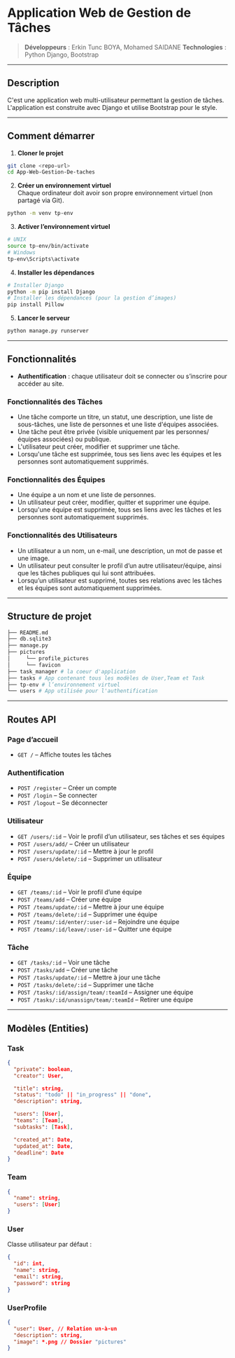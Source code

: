 # Application Web de Gestion de Tâches

> **Développeurs** : Erkin Tunc BOYA, Mohamed SAIDANE 
> **Technologies** : Python Django, Bootstrap

---

## Description

C'est une application web multi-utilisateur permettant la gestion de tâches.  
L'application est construite avec Django et utilise Bootstrap pour le style.

---

## Comment démarrer

1. **Cloner le projet**
```bash
git clone <repo-url>
cd App-Web-Gestion-De-taches
```

2. **Créer un environnement virtuel**  
Chaque ordinateur doit avoir son propre environnement virtuel (non partagé via Git).
```bash
python -m venv tp-env
```

3. **Activer l’environnement virtuel**
```bash
# UNIX
source tp-env/bin/activate
# Windows
tp-env\Scripts\activate
```

4. **Installer les dépendances**
```bash
# Installer Django
python -m pip install Django
# Installer les dépendances (pour la gestion d’images)
pip install Pillow 
```

5. **Lancer le serveur**
```bash
python manage.py runserver
```

---

## Fonctionnalités

- **Authentification** : chaque utilisateur doit se connecter ou s’inscrire pour accéder au site.

### Fonctionnalités des Tâches

- Une tâche comporte un titre, un statut, une description, une liste de sous-tâches, une liste de personnes et une liste d'équipes associées.
- Une tâche peut être privée (visible uniquement par les personnes/équipes associées) ou publique.
- L'utilisateur peut créer, modifier et supprimer une tâche.
- Lorsqu'une tâche est supprimée, tous ses liens avec les équipes et les personnes sont automatiquement supprimés.

### Fonctionnalités des Équipes

- Une équipe a un nom et une liste de personnes.
- Un utilisateur peut créer, modifier, quitter et supprimer une équipe.
- Lorsqu'une équipe est supprimée, tous ses liens avec les tâches et les personnes sont automatiquement supprimés.

### Fonctionnalités des Utilisateurs

- Un utilisateur a un nom, un e-mail, une description, un mot de passe et une image.
- Un utilisateur peut consulter le profil d’un autre utilisateur/équipe, ainsi que les tâches publiques qui lui sont attribuées.
- Lorsqu’un utilisateur est supprimé, toutes ses relations avec les tâches et les équipes sont automatiquement supprimées.

---

## Structure de projet

```bash
├── README.md
├── db.sqlite3
├── manage.py
├── pictures
│     └── profile_pictures
│     └── favicon
├── task_manager # la coeur d'application
├── tasks # App contenant tous les modèles de User,Team et Task
├── tp-env # l’environnement virtuel
└── users # App utilisée pour l'authentification
```

---

## Routes API

### Page d’accueil
- `GET /` – Affiche toutes les tâches

### Authentification
- `POST /register` – Créer un compte
- `POST /login` – Se connecter
- `POST /logout` – Se déconnecter

### Utilisateur
- `GET /users/:id` – Voir le profil d’un utilisateur, ses tâches et ses équipes
- `POST /users/add/` – Créer un utilisateur
- `POST /users/update/:id` – Mettre à jour le profil
- `POST /users/delete/:id` – Supprimer un utilisateur

### Équipe
- `GET /teams/:id` – Voir le profil d’une équipe
- `POST /teams/add` – Créer une équipe
- `POST /teams/update/:id` – Mettre à jour une équipe
- `POST /teams/delete/:id` – Supprimer une équipe
- `POST /teams/:id/enter/:user-id` – Rejoindre une équipe
- `POST /teams/:id/leave/:user-id` – Quitter une équipe

### Tâche
- `GET /tasks/:id` – Voir une tâche
- `POST /tasks/add` – Créer une tâche
- `POST /tasks/update/:id` – Mettre à jour une tâche
- `POST /tasks/delete/:id` – Supprimer une tâche
- `POST /tasks/:id/assign/team/:teamId` – Assigner une équipe
- `POST /tasks/:id/unassign/team/:teamId` – Retirer une équipe

---

## Modèles (Entities)

### Task
```json
{
  "private": boolean,
  "creator": User,

  "title": string,
  "status": "todo" || "in_progress" || "done",
  "description": string,

  "users": [User],
  "teams": [Team],
  "subtasks": [Task],

  "created_at": Date,
  "updated_at": Date, 
  "deadline": Date
}
```

### Team
```json
{
  "name": string,
  "users": [User]
}
```

### User
Classe utilisateur par défaut :
```json
{
  "id": int,
  "name": string,
  "email": string,
  "password": string
}
```

### UserProfile
```json
{
  "user": User, // Relation un-à-un
  "description": string,
  "image": *.png // Dossier "pictures"
}
```

